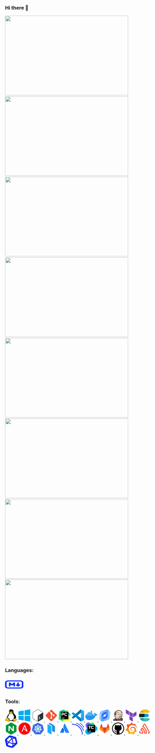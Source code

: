 ### Hi there 👋
<img src="https://u.netology.ru/backend/uploads/legacy/shared_diplomas/image/385178/81764675ef1418c4c58e160be7cac63e.png" width="405" height="262"><img src="https://u.netology.ru/backend/uploads/legacy/shared_diplomas/image/391232/a4963a58748759bd67f4b31f16257209.png" width="405" height="262"><img src="https://u.netology.ru/backend/uploads/legacy/shared_diplomas/image/399391/3b6e5db6623a6d0a40efc568f87a718a.png" width="405" height="262"><img src="https://u.netology.ru/backend/uploads/legacy/shared_diplomas/image/408464/1ffe8e911df07a6fa2d0c1c66e1da236.png" width="405" height="262"><img src="https://u.netology.ru/backend/uploads/legacy/shared_diplomas/image/413970/1b472f1138b578d9c67b3e8ce5f3180a.png" width="405" height="262"><img src="https://u.netology.ru/backend/uploads/legacy/shared_diplomas/image/423417/c248060d1d2a69be3862e5fb32bb2489.png" width="405" height="262"><img
src="https://u.netology.ru/backend/uploads/legacy/shared_diplomas/image/439552/25147d841e8679fe3c9389d200fd6557.png" width="405" height="262"><img
src="https://u.netology.ru/backend/uploads/legacy/shared_diplomas/image/462721/9f6599e604d564130e45a5a6046dd52a.png" width="405" height="262">

### Languages:
<p align="left"> 
<a href="https://www.markdownguide.org/basic-syntax/" target="_blank" rel="noreferrer"> <img src="https://github.com/wineperm/wineperm/blob/main/markdown-svgrepo-com.svg" alt="python" width="60" height="40"/> </a> 
</p>

### Tools:
<p align="left"> 
<a href="https://www.linux.org/" target="_blank" rel="noreferrer"> <img src="https://github.com/wineperm/wineperm/blob/main/linux.svg" alt="linux" width="40" height="40"/> </a> 
<a href="https://www.microsoft.com/ru-ru/" target="_blank" rel="noreferrer"> <img src="https://github.com/wineperm/wineperm/blob/main/windows-applications.svg" alt="linux" width="40" height="40"/> </a> 
<a href="http://www.gnu.org/software/bash/" target="_blank" rel="noreferrer"> <img src="https://github.com/wineperm/wineperm/blob/main/Bash.svg" alt="git" width="40" height="40"/> </a> 
<a href="https://git-scm.com/" target="_blank" rel="noreferrer"> <img src="https://github.com/wineperm/wineperm/blob/main/git.svg" alt="git" width="40" height="40"/> </a> 
<a href="https://www.jetbrains.com/pycharm/" target="_blank" rel="noreferrer"> <img src="https://github.com/wineperm/wineperm/blob/main/PyCharm.svg" alt="git" width="40" height="40"/> </a> 
<a href="https://code.visualstudio.com/" target="_blank" rel="noreferrer"> <img src="https://github.com/wineperm/wineperm/blob/main/VS-code.svg" alt="git" width="40" height="40"/> </a>
<a href="https://www.docker.com/" target="_blank" rel="noreferrer"> <img src="https://github.com/wineperm/wineperm/blob/main/docker.svg" alt="git" width="40" height="40"/> </a> 
<a href="https://yandex.cloud/ru/" target="_blank" rel="noreferrer"> <img src="https://github.com/wineperm/wineperm/blob/main/yandexcloud.png" alt="git" width="40" height="40"/> </a>
<a href="https://www.jenkins.io/" target="_blank" rel="noreferrer"> <img src="https://github.com/wineperm/wineperm/blob/main/jenkins.svg" alt="git" width="40" height="40"/> </a>
<a href="https://www.terraform.io/" target="_blank" rel="noreferrer"> <img src="https://github.com/wineperm/wineperm/blob/main/terraform.svg" alt="git" width="40" height="40"/> </a>
<a href="https://www.elastic.co/" target="_blank" rel="noreferrer"> <img src="https://github.com/wineperm/wineperm/blob/main/elasticsearch.svg" alt="git" width="40" height="40"/> </a>
<a href="https://www.nginx.com/" target="_blank" rel="noreferrer"> <img src="https://github.com/wineperm/wineperm/blob/main/nginx.svg" alt="git" width="40" height="40"/> </a>
<a href="https://www.ansible.com/" target="_blank" rel="noreferrer"> <img src="https://github.com/wineperm/wineperm/blob/main/ansible-svgrepo-com.svg" alt="git" width="40" height="40"/> </a>
<a href="https://kubernetes.io/" target="_blank" rel="noreferrer"> <img src="https://github.com/wineperm/wineperm/blob/main/kubernetes.svg" alt="git" width="40" height="40"/> </a>
<a href="https://www.packer.io/" target="_blank" rel="noreferrer"> <img src="https://github.com/wineperm/wineperm/blob/main/packer.svg" alt="git" width="40" height="40"/> </a>
<a href="https://www.atlassian.com/ru/software/jira" target="_blank" rel="noreferrer"> <img src="https://github.com/wineperm/wineperm/blob/main/atlassian.svg" alt="git" width="40" height="40"/> </a>
<a href="https://www.sonarsource.com/products/sonarqube/" target="_blank" rel="noreferrer"> <img src="https://github.com/wineperm/wineperm/blob/main/sonarqube-svgrepo-com.svg" alt="git" width="40" height="40"/> </a>
<a href="https://www.jetbrains.com/teamcity/" target="_blank" rel="noreferrer"> <img src="https://github.com/wineperm/wineperm/blob/main/TeamCity_Icon.png" alt="git" width="40" height="40"/> </a>
<a href="https://about.gitlab.com/" target="_blank" rel="noreferrer"> <img src="https://github.com/wineperm/wineperm/blob/main/gitlab.svg" alt="git" width="40" height="40"/> </a>
<a href="https://github.com" target="_blank" rel="noreferrer"> <img src="https://github.com/wineperm/wineperm/blob/main/1200px-GitHub_Icon.svg.png" alt="git" width="40" height="40"/> </a>
<a href="https://grafana.com/" target="_blank" rel="noreferrer"> <img src="https://github.com/wineperm/wineperm/blob/main/grafana.svg" alt="git" width="40" height="40"/> </a>
<a href="https://sentry.io/welcome/" target="_blank" rel="noreferrer"> <img src="https://github.com/wineperm/wineperm/blob/main/sentry.svg" alt="git" width="40" height="40"/> </a>
<a href="https://www.influxdata.com/time-series-platform/telegraf/" target="_blank" rel="noreferrer"> <img src="https://github.com/wineperm/wineperm/blob/main/influxdb-svgrepo-com.svg" alt="git" width="40" height="40"/> </a>


</p>





<!--
**wineperm/wineperm** is a ✨ _special_ ✨ repository because its `README.md` (this file) appears on your GitHub profile.

Here are some ideas to get you started:

- 🔭 I’m currently working on ...
- 🌱 I’m currently learning ...
- 👯 I’m looking to collaborate on ...
- 🤔 I’m looking for help with ...
- 💬 Ask me about ...
- 📫 How to reach me: ...
- 😄 Pronouns: ...
- ⚡ Fun fact: ...
-->
